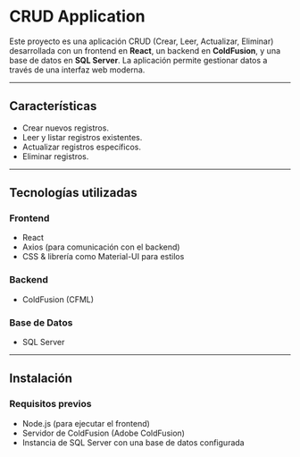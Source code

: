 # CRUD Application

Este proyecto es una aplicación CRUD (Crear, Leer, Actualizar, Eliminar) desarrollada con un frontend en **React**, un backend en **ColdFusion**, y una base de datos en **SQL Server**. La aplicación permite gestionar datos a través de una interfaz web moderna.

---

## **Características**
- Crear nuevos registros.
- Leer y listar registros existentes.
- Actualizar registros específicos.
- Eliminar registros.

---

## **Tecnologías utilizadas**

### **Frontend**
- React
- Axios (para comunicación con el backend)
- CSS & librería como Material-UI para estilos 
### **Backend**
- ColdFusion (CFML)

### **Base de Datos**
- SQL Server

---

## **Instalación**

### **Requisitos previos**
- Node.js (para ejecutar el frontend)
- Servidor de ColdFusion (Adobe ColdFusion)
- Instancia de SQL Server con una base de datos configurada


